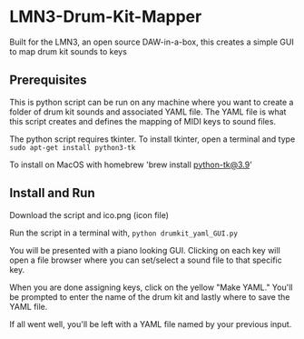 # LMN3-Drum-Kit-Mapper
Built for the LMN3, an open source DAW-in-a-box, this creates a simple GUI to map drum kit sounds to keys

## Prerequisites
This is python script can be run on any machine where you want to create a folder of drum kit sounds and associated YAML file.  The YAML file is what this script creates and defines the mapping of MIDI keys to sound files.

The python script requires tkinter. To install tkinter, open a terminal and type `sudo apt-get install python3-tk`

To install on MacOS with homebrew
'brew install python-tk@3.9'

## Install and Run
Download the script and ico.png (icon file)

Run the script in a terminal with, `python drumkit_yaml_GUI.py`

You will be presented with a piano looking GUI.  Clicking on each key will open a file browser where you can set/select a sound file to that specific key.

When you are done assigning keys, click on the yellow "Make YAML."  You'll be prompted to enter the name of the drum kit and lastly where to save the YAML file.

If all went well, you'll be left with a YAML file named by your previous input.



